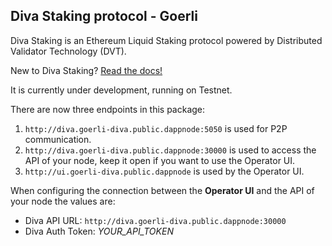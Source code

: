 ## Diva Staking protocol - Goerli

Diva Staking is an Ethereum Liquid Staking protocol powered by Distributed Validator Technology (DVT).

New to Diva Staking? [Read the docs!](https://docs.staking.foundation/)

It is currently under development, running on Testnet.

There are now three endpoints in this package:

1. `http://diva.goerli-diva.public.dappnode:5050` is used for P2P communication.
2. `http://diva.goerli-diva.public.dappnode:30000` is used to access the API of your node, keep it open if you want to use the Operator UI.
3. `http://ui.goerli-diva.public.dappnode` is used by the Operator UI.


When configuring the connection between the **Operator UI** and the API of your node the values are:
- Diva API URL: `http://diva.goerli-diva.public.dappnode:30000`
- Diva Auth Token: *YOUR_API_TOKEN*
